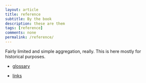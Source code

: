 ```yaml
---
layout: article
title: reference
subtitle: By the book
description: these are them
tags: [reference]
comments: none
permalink: /reference/
---
```


Fairly limited and simple aggregation, really. This is here mostly for historical purposes.

* [glossary](glossary)

* [links](links)
